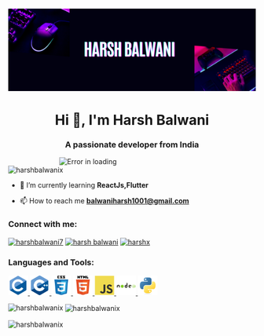 ![logo](https://github.com/HarshBalwanix/HarshBalwanix/blob/master/Harsh%20Balwani.png)
<h1 align="center">Hi 👋, I'm Harsh Balwani</h1>
<h3 align="center">A passionate developer from India</h3>

<img align="right" width="400px" src="https://camo.githubusercontent.com/e20822b4282c07ffd010cd05f855a6561d3b62358ca9e607e4901288dd748fcb/68747470733a2f2f63646e2e6472696262626c652e636f6d2f75736572732f323133313939332f73637265656e73686f74732f343934383733362f74686f75676874776f726b732d6769665f6472696262626c652e676966" alt="Error in loading ">

<p align="left"> <img src="https://komarev.com/ghpvc/?username=harshbalwanix&label=Profile%20views&color=0e75b6&style=flat" alt="harshbalwanix" /> </p>

- 🌱 I’m currently learning **ReactJs,Flutter**

- 📫 How to reach me **balwaniharsh1001@gmail.com**

<h3 align="left">Connect with me:</h3>
<p align="left">
<a href="https://twitter.com/harshbalwani7" target="blank"><img align="center" src="https://raw.githubusercontent.com/rahuldkjain/github-profile-readme-generator/master/src/images/icons/Social/twitter.svg" alt="harshbalwani7" height="30" width="40" /></a>
<a href="https://linkedin.com/in/harsh balwani" target="blank"><img align="center" src="https://raw.githubusercontent.com/rahuldkjain/github-profile-readme-generator/master/src/images/icons/Social/linked-in-alt.svg" alt="harsh balwani" height="30" width="40" /></a>
<a href="https://www.leetcode.com/harshx" target="blank"><img align="center" src="https://raw.githubusercontent.com/rahuldkjain/github-profile-readme-generator/master/src/images/icons/Social/leet-code.svg" alt="harshx" height="30" width="40" /></a>
</p>

<h3 align="left">Languages and Tools:</h3>
<p align="left"> <a href="https://www.cprogramming.com/" target="_blank" rel="noreferrer"> <img src="https://raw.githubusercontent.com/devicons/devicon/master/icons/c/c-original.svg" alt="c" width="40" height="40"/> </a> <a href="https://www.w3schools.com/cpp/" target="_blank" rel="noreferrer"> <img src="https://raw.githubusercontent.com/devicons/devicon/master/icons/cplusplus/cplusplus-original.svg" alt="cplusplus" width="40" height="40"/> </a> <a href="https://www.w3schools.com/css/" target="_blank" rel="noreferrer"> <img src="https://raw.githubusercontent.com/devicons/devicon/master/icons/css3/css3-original-wordmark.svg" alt="css3" width="40" height="40"/> </a> <a href="https://www.w3.org/html/" target="_blank" rel="noreferrer"> <img src="https://raw.githubusercontent.com/devicons/devicon/master/icons/html5/html5-original-wordmark.svg" alt="html5" width="40" height="40"/> </a> <a href="https://developer.mozilla.org/en-US/docs/Web/JavaScript" target="_blank" rel="noreferrer"> <img src="https://raw.githubusercontent.com/devicons/devicon/master/icons/javascript/javascript-original.svg" alt="javascript" width="40" height="40"/> </a> <a href="https://nodejs.org" target="_blank" rel="noreferrer"> <img src="https://raw.githubusercontent.com/devicons/devicon/master/icons/nodejs/nodejs-original-wordmark.svg" alt="nodejs" width="40" height="40"/> </a> <a href="https://www.python.org" target="_blank" rel="noreferrer"> <img src="https://raw.githubusercontent.com/devicons/devicon/master/icons/python/python-original.svg" alt="python" width="40" height="40"/> </a> </p>

<p><img align="left" src="https://github-readme-stats.vercel.app/api/top-langs?username=harshbalwanix&show_icons=true&locale=en&layout=compact" alt="harshbalwanix" /></p>

<p>&nbsp;<img align="center" src="https://github-readme-stats.vercel.app/api?username=harshbalwanix&show_icons=true&locale=en" alt="harshbalwanix" /></p>

<p><img align="center" src="https://github-readme-streak-stats.herokuapp.com/?user=harshbalwanix&" alt="harshbalwanix" /></p>
